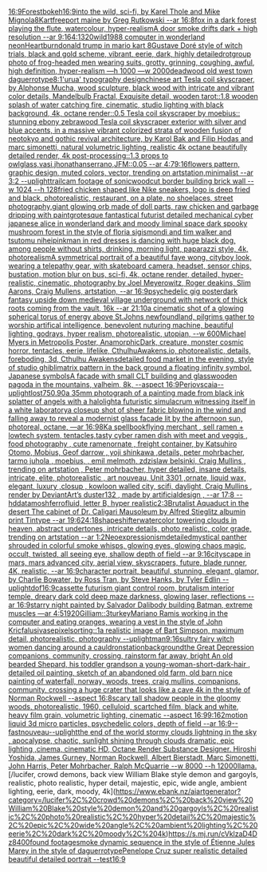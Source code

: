 [16:9](https://www.ebank.nz/aiartgenerator?category=16%3A9)[Forest](https://www.ebank.nz/aiartgenerator?category=Forest)[bokeh](https://www.ebank.nz/aiartgenerator?category=bokeh)[16:9](https://www.ebank.nz/aiartgenerator?category=16%3A9)[into the wild, sci-fi, by Karel Thole and Mike Mignola](https://www.ebank.nz/aiartgenerator?category=into%20the%20wild%2C%20sci-fi%2C%20by%20Karel%20Thole%20and%20Mike%20Mignola)[8K](https://www.ebank.nz/aiartgenerator?category=8K)[art](https://www.ebank.nz/aiartgenerator?category=art)[freeport maine by Greg Rutkowski --ar 16:8](https://www.ebank.nz/aiartgenerator?category=freeport%20maine%20by%20Greg%20Rutkowski%20--ar%2016%3A8)[fox in a dark forest playing the flute, watercolour, hyper-realism](https://www.ebank.nz/aiartgenerator?category=fox%20in%20a%20dark%20forest%20playing%20the%20flute%2C%20watercolour%2C%20hyper-realism)[A door smoke drifts dark + high resolution --ar 9:16](https://www.ebank.nz/aiartgenerator?category=A%20door%20smoke%20drifts%20dark%20%2B%20high%20resolution%20--ar%209%3A16)[4:1](https://www.ebank.nz/aiartgenerator?category=4%3A1)[320](https://www.ebank.nz/aiartgenerator?category=320)[wild](https://www.ebank.nz/aiartgenerator?category=wild)[1988 computer in wonderland neon](https://www.ebank.nz/aiartgenerator?category=1988%20computer%20in%20wonderland%20neon)[Heartburn](https://www.ebank.nz/aiartgenerator?category=Heartburn)[donald trump in mario kart 8](https://www.ebank.nz/aiartgenerator?category=donald%20trump%20in%20mario%20kart%208)[Gustave Doré style of witch trials, black and gold scheme, vibrant, eerie, dark, highly detailed](https://www.ebank.nz/aiartgenerator?category=Gustave%20Dor%C3%A9%20style%20of%20witch%20trials%2C%20black%20and%20gold%20scheme%2C%20vibrant%2C%20eerie%2C%20dark%2C%20highly%20detailed)[rot](https://www.ebank.nz/aiartgenerator?category=rot)[group photo of frog-headed men wearing suits, grotty, grinning, coughing, awful, high definition, hyper-realism —h 1000 —w 2000](https://www.ebank.nz/aiartgenerator?category=group%20photo%20of%20frog-headed%20men%20wearing%20suits%2C%20grotty%2C%20grinning%2C%20coughing%2C%20awful%2C%20high%20definition%2C%20hyper-realism%20%E2%80%94h%201000%20%E2%80%94w%202000)[deadwood old west town daguerrotype](https://www.ebank.nz/aiartgenerator?category=deadwood%20old%20west%20town%20daguerrotype)[8:1](https://www.ebank.nz/aiartgenerator?category=8%3A1)['urua' typography design](https://www.ebank.nz/aiartgenerator?category=%27urua%27%20typography%20design)[chinese art Tesla coil skyscraper, by Alphonse Mucha, wood sculpture, black wood with intricate and vibrant color details, Mandelbulb Fractal, Exquisite detail, wooden tarot::1.8 wooden splash of water catching fire, cinematic, studio lighting with black background, 4k, octane render::0.5 Tesla coil skyscraper by moebius:: stunning ebony zebrawood Tesla coil skyscraper exterior with silver and blue accents, in a massive vibrant colorized strata of wooden fusion of neotokyo and gothic revival architecture, by Karol Bak and Filip Hodas and marc simonetti, natural volumetric lighting, realistic 4k octane beautifully detailed render, 4k post-processing::1.3 props to owlglass,vasi,jhonathanserrano,JFM::0.05 --ar 4:7](https://www.ebank.nz/aiartgenerator?category=chinese%20art%20Tesla%20coil%20skyscraper%2C%20by%20Alphonse%20Mucha%2C%20wood%20sculpture%2C%20black%20wood%20with%20intricate%20and%20vibrant%20color%20details%2C%20Mandelbulb%20Fractal%2C%20Exquisite%20detail%2C%20wooden%20tarot%3A%3A1.8%20wooden%20splash%20of%20water%20catching%20fire%2C%20cinematic%2C%20studio%20lighting%20with%20black%20background%2C%204k%2C%20octane%20render%3A%3A0.5%20Tesla%20coil%20skyscraper%20by%20moebius%3A%3A%20stunning%20ebony%20zebrawood%20Tesla%20coil%20skyscraper%20exterior%20with%20silver%20and%20blue%20accents%2C%20in%20a%20massive%20vibrant%20colorized%20strata%20of%20wooden%20fusion%20of%20neotokyo%20and%20gothic%20revival%20architecture%2C%20by%20Karol%20Bak%20and%20Filip%20Hodas%20and%20marc%20simonetti%2C%20natural%20volumetric%20lighting%2C%20realistic%204k%20octane%20beautifully%20detailed%20render%2C%204k%20post-processing%3A%3A1.3%20props%20to%20owlglass%2Cvasi%2Cjhonathanserrano%2CJFM%3A%3A0.05%20--ar%204%3A7)[9:16](https://www.ebank.nz/aiartgenerator?category=9%3A16)[flowers pattern, graphic design, muted colors, vector, trending on artstation,minimalist --ar 3:2 --uplight](https://www.ebank.nz/aiartgenerator?category=flowers%20pattern%2C%20graphic%20design%2C%20muted%20colors%2C%20vector%2C%20trending%20on%20artstation%2Cminimalist%20--ar%203%3A2%20--uplight)[trailcam footage of sonic](https://www.ebank.nz/aiartgenerator?category=trailcam%20footage%20of%20sonic)[woodcut border building brick wall --w 1024 --h 128](https://www.ebank.nz/aiartgenerator?category=woodcut%20border%20building%20brick%20wall%20--w%201024%20--h%20128)[fried chicken shaped like Nike sneakers, logo is deep fried and black, photorealistic, restaurant, on a plate, no shoelaces, street photography,](https://www.ebank.nz/aiartgenerator?category=fried%20chicken%20shaped%20like%20Nike%20sneakers%2C%20logo%20is%20deep%20fried%20and%20black%2C%20photorealistic%2C%20restaurant%2C%20on%20a%20plate%2C%20no%20shoelaces%2C%20street%20photography%2C)[giant glowing orb made of doll parts, raw chicken and garbage dripping with paint](https://www.ebank.nz/aiartgenerator?category=giant%20glowing%20orb%20made%20of%20doll%20parts%2C%20raw%20chicken%20and%20garbage%20dripping%20with%20paint)[grotesque fantastical futurist detailed mechanical cyber japanese alice in wonderland dark and moody liminal space dark spooky mushroom forest in the style of floria sigismondi and tim walker and tsutomu nihei](https://www.ebank.nz/aiartgenerator?category=grotesque%20fantastical%20futurist%20detailed%20mechanical%20cyber%20japanese%20alice%20in%20wonderland%20dark%20and%20moody%20liminal%20space%20dark%20spooky%20mushroom%20forest%20in%20the%20style%20of%20floria%20sigismondi%20and%20tim%20walker%20and%20tsutomu%20nihei)[pink](https://www.ebank.nz/aiartgenerator?category=pink)[man in red dresses is dancing with huge black dog, among people without shirts, drinking, morning light, paparazzi style, 4k, photorealism](https://www.ebank.nz/aiartgenerator?category=man%20in%20red%20dresses%20is%20dancing%20with%20huge%20black%20dog%2C%20among%20people%20without%20shirts%2C%20drinking%2C%20morning%20light%2C%20paparazzi%20style%2C%204k%2C%20photorealism)[A symmetrical portrait of a beautiful faye wong, cityboy look, wearing a telepathy gear, with skateboard camera, headset, sensor chips, bustation, motion blur on bus, sci-fi, 4k, octane render, detailed, hyper-realistic, cinematic, photography by Joel Meyerowitz, Roger deakins, Slim Aarons, Craig Mullens, artstation, --ar 16:9](https://www.ebank.nz/aiartgenerator?category=A%20symmetrical%20portrait%20of%20a%20beautiful%20faye%20wong%2C%20cityboy%20look%2C%20wearing%20a%20telepathy%20gear%2C%20with%20skateboard%20camera%2C%20headset%2C%20sensor%20chips%2C%20bustation%2C%20motion%20blur%20on%20bus%2C%20sci-fi%2C%204k%2C%20octane%20render%2C%20detailed%2C%20hyper-realistic%2C%20cinematic%2C%20photography%20by%20Joel%20Meyerowitz%2C%20Roger%20deakins%2C%20Slim%20Aarons%2C%20Craig%20Mullens%2C%20artstation%2C%20--ar%2016%3A9)[psychedelic gig poster](https://www.ebank.nz/aiartgenerator?category=psychedelic%20gig%20poster)[dark fantasy upside down medieval village underground with network of thick roots coming from the vault, 16k --ar 21:10](https://www.ebank.nz/aiartgenerator?category=dark%20fantasy%20upside%20down%20medieval%20village%20underground%20with%20network%20of%20thick%20roots%20coming%20from%20the%20vault%2C%2016k%20--ar%2021%3A10)[a cinematic shot of a glowing spherical torus of energy above St.Johns newfoundland, pilgrims gather to worship artifical intelligence, benevolent nuturing machine, beautiful lighting, godrays, hyper realism, photorealistic, utopian, --w 600](https://www.ebank.nz/aiartgenerator?category=a%20cinematic%20shot%20of%20a%20glowing%20spherical%20torus%20of%20energy%20above%20St.Johns%20newfoundland%2C%20pilgrims%20gather%20to%20worship%20artifical%20intelligence%2C%20benevolent%20nuturing%20machine%2C%20beautiful%20lighting%2C%20godrays%2C%20hyper%20realism%2C%20photorealistic%2C%20utopian%2C%20--w%20600)[Michael Myers in Metropolis Poster, Anamorphic](https://www.ebank.nz/aiartgenerator?category=Michael%20Myers%20in%20Metropolis%20Poster%2C%20Anamorphic)[Dark, creature, monster cosmic horror, tentacles, eerie, lifelike, CthulhuAwakens.io, photorealistic, details, foreboding, 3d, Cthulhu Awakens](https://www.ebank.nz/aiartgenerator?category=Dark%2C%20creature%2C%20monster%20cosmic%20horror%2C%20tentacles%2C%20eerie%2C%20lifelike%2C%20CthulhuAwakens.io%2C%20photorealistic%2C%20details%2C%20foreboding%2C%203d%2C%20Cthulhu%20Awakens)[detailed food market in the evening, style of studio ghibli](https://www.ebank.nz/aiartgenerator?category=detailed%20food%20market%20in%20the%20evening%2C%20style%20of%20studio%20ghibli)[matrix pattern in the back ground a floating infinity symbol, Japanese symbols](https://www.ebank.nz/aiartgenerator?category=matrix%20pattern%20in%20the%20back%20ground%20a%20floating%20infinity%20symbol%2C%20Japanese%20symbols)[A facade with small CLT building and glass](https://www.ebank.nz/aiartgenerator?category=A%20facade%20with%20small%20CLT%20building%20and%20glass)[wooden pagoda in the mountains, valheim, 8k, --aspect 16:9](https://www.ebank.nz/aiartgenerator?category=wooden%20pagoda%20in%20the%20mountains%2C%20valheim%2C%208k%2C%20--aspect%2016%3A9)[Perjovscaia](https://www.ebank.nz/aiartgenerator?category=Perjovscaia)[--uplight](https://www.ebank.nz/aiartgenerator?category=--uplight)[lost](https://www.ebank.nz/aiartgenerator?category=lost)[750](https://www.ebank.nz/aiartgenerator?category=750)[.90](https://www.ebank.nz/aiartgenerator?category=.90)[a 35mm photograph of a painting made from black ink splatter of angels with a halo](https://www.ebank.nz/aiartgenerator?category=a%2035mm%20photograph%20of%20a%20painting%20made%20from%20black%20ink%20splatter%20of%20angels%20with%20a%20halo)[light](https://www.ebank.nz/aiartgenerator?category=light)[a futuristic simulacrum witnessing itself in a white laboratory](https://www.ebank.nz/aiartgenerator?category=a%20futuristic%20simulacrum%20witnessing%20itself%20in%20a%20white%20laboratory)[a closeup shot of sheer fabric blowing in the wind and falling away to reveal a modernist glass facade lit by the afternoon sun, photoreal, octane, —ar 16:9](https://www.ebank.nz/aiartgenerator?category=a%20closeup%20shot%20of%20sheer%20fabric%20blowing%20in%20the%20wind%20and%20falling%20away%20to%20reveal%20a%20modernist%20glass%20facade%20lit%20by%20the%20afternoon%20sun%2C%20photoreal%2C%20octane%2C%20%E2%80%94ar%2016%3A9)[8K](https://www.ebank.nz/aiartgenerator?category=8K)[a spellbook](https://www.ebank.nz/aiartgenerator?category=a%20spellbook)[flying merchant , sell ramen + lowtech system, tentacles,tasty cyber ramen dish with meet and veggis , food photography , cute ramenornate , freight container, by Katsuhiro Otomo, Mobius, Geof darrow , yoji shinkawa ,details, peter mohrbacher, tarmo juhola , moebius, , emil melmoth, zdzislaw belsinki, Craig Mullins , trending on artstation , Peter mohrbacher, hyper detailed, insane details, intricate, elite, photorealistic , art nouveau, Unit 3301 ,ornate, liquid wax, elegant, luxury ,closup , kowloon walled city, scifi, daylight, Craig Mullins , render by DeviantArt’s duster132 , made by artificialdesign ,  --ar 17:8 --hd](https://www.ebank.nz/aiartgenerator?category=flying%20merchant%20%2C%20sell%20ramen%20%2B%20lowtech%20system%2C%20tentacles%2Ctasty%20cyber%20ramen%20dish%20with%20meet%20and%20veggis%20%2C%20food%20photography%20%2C%20cute%20ramenornate%20%2C%20freight%20container%2C%20by%20Katsuhiro%20Otomo%2C%20Mobius%2C%20Geof%20darrow%20%2C%20yoji%20shinkawa%20%2Cdetails%2C%20peter%20mohrbacher%2C%20tarmo%20juhola%20%2C%20moebius%2C%20%2C%20emil%20melmoth%2C%20zdzislaw%20belsinki%2C%20Craig%20Mullins%20%2C%20trending%20on%20artstation%20%2C%20Peter%20mohrbacher%2C%20hyper%20detailed%2C%20insane%20details%2C%20intricate%2C%20elite%2C%20photorealistic%20%2C%20art%20nouveau%2C%20Unit%203301%20%2Cornate%2C%20liquid%20wax%2C%20elegant%2C%20luxury%20%2Cclosup%20%2C%20kowloon%20walled%20city%2C%20scifi%2C%20daylight%2C%20Craig%20Mullins%20%2C%20render%20by%20DeviantArt%E2%80%99s%20duster132%20%2C%20made%20by%20artificialdesign%20%2C%20%20--ar%2017%3A8%20--hd)[datamosh](https://www.ebank.nz/aiartgenerator?category=datamosh)[ferrofluid, letter B, hyper realistic](https://www.ebank.nz/aiartgenerator?category=ferrofluid%2C%20letter%20B%2C%20hyper%20realistic)[2:3](https://www.ebank.nz/aiartgenerator?category=2%3A3)[Brutalist Aquaduct in the desert The cabinet of Dr. Caligari Mausoleum by Alfred Stieglitz albumin print Tintype --ar 19:6](https://www.ebank.nz/aiartgenerator?category=Brutalist%20Aquaduct%20in%20the%20desert%20The%20cabinet%20of%20Dr.%20Caligari%20Mausoleum%20by%20Alfred%20Stieglitz%20albumin%20print%20Tintype%20--ar%2019%3A6)[24:18](https://www.ebank.nz/aiartgenerator?category=24%3A18)[shapeshifter](https://www.ebank.nz/aiartgenerator?category=shapeshifter)[watercolor towering clouds in heaven, abstract undertones, intricate details, photo realistic, color grade, trending on artstation --ar 1:2](https://www.ebank.nz/aiartgenerator?category=watercolor%20towering%20clouds%20in%20heaven%2C%20abstract%20undertones%2C%20intricate%20details%2C%20photo%20realistic%2C%20color%20grade%2C%20trending%20on%20artstation%20--ar%201%3A2)[Neoexpressionism](https://www.ebank.nz/aiartgenerator?category=Neoexpressionism)[detailed](https://www.ebank.nz/aiartgenerator?category=detailed)[mystical panther shrouded in colorful smoke whisps, glowing eyes, glowing chaos magic, occult, twisted, all seeing eye, shallow depth of field --ar 9:16](https://www.ebank.nz/aiartgenerator?category=mystical%20panther%20shrouded%20in%20colorful%20smoke%20whisps%2C%20glowing%20eyes%2C%20glowing%20chaos%20magic%2C%20occult%2C%20twisted%2C%20all%20seeing%20eye%2C%20shallow%20depth%20of%20field%20--ar%209%3A16)[cityscape in mars, mars advanced city, aerial view, skyscrapers, future, blade runner, 4K, realistic, --ar 16:9](https://www.ebank.nz/aiartgenerator?category=cityscape%20in%20mars%2C%20mars%20advanced%20city%2C%20aerial%20view%2C%20skyscrapers%2C%20future%2C%20blade%20runner%2C%204K%2C%20realistic%2C%20--ar%2016%3A9)[character portrait, beautiful, stunning, elegant, glamor, by Charlie Bowater, by Ross Tran, by Steve Hanks, by Tyler Edlin --uplight](https://www.ebank.nz/aiartgenerator?category=character%20portrait%2C%20beautiful%2C%20stunning%2C%20elegant%2C%20glamor%2C%20by%20Charlie%20Bowater%2C%20by%20Ross%20Tran%2C%20by%20Steve%20Hanks%2C%20by%20Tyler%20Edlin%20--uplight)[dof](https://www.ebank.nz/aiartgenerator?category=dof)[16:9](https://www.ebank.nz/aiartgenerator?category=16%3A9)[cassette futurism giant control room, brutalism interior temple, dreary dark cold deep maze darkness, glowing laser, reflections --ar 16:9](https://www.ebank.nz/aiartgenerator?category=cassette%20futurism%20giant%20control%20room%2C%20brutalism%20interior%20temple%2C%20dreary%20dark%20cold%20deep%20maze%20darkness%2C%20glowing%20laser%2C%20reflections%20--ar%2016%3A9)[starry night painted by Salvador Dali](https://www.ebank.nz/aiartgenerator?category=starry%20night%20painted%20by%20Salvador%20Dali)[body building Batman, extreme muscles —ar 4:5](https://www.ebank.nz/aiartgenerator?category=body%20building%20Batman%2C%20extreme%20muscles%20%E2%80%94ar%204%3A5)[1920](https://www.ebank.nz/aiartgenerator?category=1920)[Gilliam::3](https://www.ebank.nz/aiartgenerator?category=Gilliam%3A%3A3)[turkey](https://www.ebank.nz/aiartgenerator?category=turkey)[Mariano Ramis working in the computer and eating oranges, wearing a vest in the style of John Kricfalusi](https://www.ebank.nz/aiartgenerator?category=Mariano%20Ramis%20working%20in%20the%20computer%20and%20eating%20oranges%2C%20wearing%20a%20vest%20in%20the%20style%20of%20John%20Kricfalusi)[vase](https://www.ebank.nz/aiartgenerator?category=vase)[pixelsorting::1](https://www.ebank.nz/aiartgenerator?category=pixelsorting%3A%3A1)[a realistic image of Bart Simpson, maximum detail, photorealistic, photography --uplight](https://www.ebank.nz/aiartgenerator?category=a%20realistic%20image%20of%20Bart%20Simpson%2C%20maximum%20detail%2C%20photorealistic%2C%20photography%20--uplight)[man](https://www.ebank.nz/aiartgenerator?category=man)[9:16](https://www.ebank.nz/aiartgenerator?category=9%3A16)[sultry fairy witch women dancing around a cauldron](https://www.ebank.nz/aiartgenerator?category=sultry%20fairy%20witch%20women%20dancing%20around%20a%20cauldron)[station](https://www.ebank.nz/aiartgenerator?category=station)[background](https://www.ebank.nz/aiartgenerator?category=background)[the Great Depression  companions, community, crossing, rainstorm far away, bright An old bearded Shepard, his toddler grandson a young-woman-short-dark-hair , detailed oil painting, sketch of an abandoned old farm, old barn nice painting of waterfall, norway, woods, trees, craig mullins,  companions, community, crossing a huge crater that looks like a cave 4k in the style of Norman Rockwell --aspect 16:8](https://www.ebank.nz/aiartgenerator?category=the%20Great%20Depression%20%20companions%2C%20community%2C%20crossing%2C%20rainstorm%20far%20away%2C%20bright%20An%20old%20bearded%20Shepard%2C%20his%20toddler%20grandson%20a%20young-woman-short-dark-hair%20%2C%20detailed%20oil%20painting%2C%20sketch%20of%20an%20abandoned%20old%20farm%2C%20old%20barn%20nice%20painting%20of%20waterfall%2C%20norway%2C%20woods%2C%20trees%2C%20craig%20mullins%2C%20%20companions%2C%20community%2C%20crossing%20a%20huge%20crater%20that%20looks%20like%20a%20cave%204k%20in%20the%20style%20of%20Norman%20Rockwell%20--aspect%2016%3A8)[scary tall shadow people in the gloomy woods, photorealistic, 1960, celluloid, scartched film, black and white, heavy film grain, volumetric lighting, cinematic --aspect 16:9](https://www.ebank.nz/aiartgenerator?category=scary%20tall%20shadow%20people%20in%20the%20gloomy%20woods%2C%20photorealistic%2C%201960%2C%20celluloid%2C%20scartched%20film%2C%20black%20and%20white%2C%20heavy%20film%20grain%2C%20volumetric%20lighting%2C%20cinematic%20--aspect%2016%3A9)[9:16](https://www.ebank.nz/aiartgenerator?category=9%3A16)[2](https://www.ebank.nz/aiartgenerator?category=2)[motion liquid 3d micro particles, psychedelic colors, depth of field --ar 16:9](https://www.ebank.nz/aiartgenerator?category=motion%20liquid%203d%20micro%20particles%2C%20psychedelic%20colors%2C%20depth%20of%20field%20--ar%2016%3A9)[--fast](https://www.ebank.nz/aiartgenerator?category=--fast)[nouveau](https://www.ebank.nz/aiartgenerator?category=nouveau)[--uplight](https://www.ebank.nz/aiartgenerator?category=--uplight)[the end of the world stormy clouds lightning in the sky , apocalypse, chaotic, sunlight shining through clouds dramatic, epic lighting ,cinema, cinematic HD, Octane Render Substance Designer. Hiroshi Yoshida, James Gurney, Norman Rockwell, Albert Bierstadt, Marc Simonetti, John Harris, Peter Mohrbacher, Ralph McQuarrie --w 8000 --h 12000](https://www.ebank.nz/aiartgenerator?category=the%20end%20of%20the%20world%20stormy%20clouds%20lightning%20in%20the%20sky%20%2C%20apocalypse%2C%20chaotic%2C%20sunlight%20shining%20through%20clouds%20dramatic%2C%20epic%20lighting%20%2Ccinema%2C%20cinematic%20HD%2C%20Octane%20Render%20Substance%20Designer.%20Hiroshi%20Yoshida%2C%20James%20Gurney%2C%20Norman%20Rockwell%2C%20Albert%20Bierstadt%2C%20Marc%20Simonetti%2C%20John%20Harris%2C%20Peter%20Mohrbacher%2C%20Ralph%20McQuarrie%20--w%208000%20--h%2012000)[llama.](https://www.ebank.nz/aiartgenerator?category=llama.)[/lucifer, crowd demons, back view William Blake style demon and gargoyls, realistic, photo realistic, hyper detail, majestic, epic, wide angle, ambient lighting, eerie, dark, moody, 4k](https://www.ebank.nz/aiartgenerator?category=/lucifer%2C%20crowd%20demons%2C%20back%20view%20William%20Blake%20style%20demon%20and%20gargoyls%2C%20realistic%2C%20photo%20realistic%2C%20hyper%20detail%2C%20majestic%2C%20epic%2C%20wide%20angle%2C%20ambient%20lighting%2C%20eerie%2C%20dark%2C%20moody%2C%204k)[<https://s.mj.run/cVklzaD4Dz8>](https://www.ebank.nz/aiartgenerator?category=%3Chttps%3A//s.mj.run/cVklzaD4Dz8%3E)[400](https://www.ebank.nz/aiartgenerator?category=400)[found footage](https://www.ebank.nz/aiartgenerator?category=found%20footage)[smoke dynamic sequence in the style of Étienne Jules Marey in the style of daguerrotype](https://www.ebank.nz/aiartgenerator?category=smoke%20dynamic%20sequence%20in%20the%20style%20of%20%C3%89tienne%20Jules%20Marey%20in%20the%20style%20of%20daguerrotype)[Penelope Cruz super realistic detailed beautiful detailed portrait --test](https://www.ebank.nz/aiartgenerator?category=Penelope%20Cruz%20super%20realistic%20detailed%20beautiful%20detailed%20portrait%20--test)[16:9](https://www.ebank.nz/aiartgenerator?category=16%3A9)